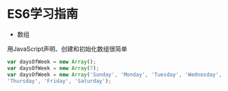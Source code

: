 ﻿# ES6学习指南

* 数组

用JavaScript声明、创建和初始化数组很简单

```javascript
var daysOfWeek = new Array();
var daysOfWeek = new Array(7);
var daysOfWeek = new Array('Sunday', 'Monday', 'Tuesday', 'Wednesday',
'Thursday', 'Friday', 'Saturday');
```